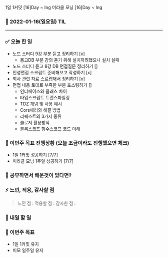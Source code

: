 1일 1커밋 [16]Day ~ Ing
미라클 모닝 [16]Day ~ Ing

### 📆 2022-01-16(일요일) TIL

---

### ✅ 오늘 한 일

- 노드 스터디 9강 부분 듣고 정리하기 [x]
  - 몽고DB 부분 강의 듣기 위해 설치하려했으나 설치 실패
- 노드 스터디 듣고 8강 DB 면접질문 정리하기 []
- 인성면접 스크립트 준비해보고 작성하기 [x]
- 회사 관련 자료 스르랩해서 정리하기 [x]
- 면접 내용 토대로 부족한 부분 포스팅하기 []
  - 인터페이스와 클래스 차이
  - 타입스크립트 트랜스파일링
  - TDZ 개념 및 사용 예시
  - Cors에러와 해결 방법
  - 리퀘스트의 3가지 종류
  - 클로저 활용방식
  - 블록스코프 함수스코프 코드 이해

### 🐎 이번주 목표 진행상황 (오늘 조금이라도 진행했으면 체크)

- 1일 1커밋 성공하기 [7/7]
- 미라클 모닝 1주일 성공하기 [7/7]

### 🤔 공부하면서 배운것이 있다면?

>

### ⚡ 느낀, 적용, 감사할 점

> 느낀 점 :
> 적용할 점 :
> 감사한 점 :

### 🚀 내일 할 일

### 🎯 이번주 목표

- 1일 1커밋 유지
- 미모 일주일 유지
